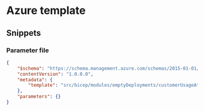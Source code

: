 # Azure template

## Snippets

### Parameter file

```json
{
    "$schema": "https://schema.management.azure.com/schemas/2015-01-01/deploymentParameters.json#",
    "contentVersion": "1.0.0.0",
    "metadata": {
        "template": "src/bicep/modules/emptyDeployments/customerUsageAttributionManagementGroup.json"
    },
    "parameters": {}
}
```
